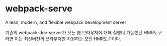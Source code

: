 # webpack-serve

A lean, modern, and flexible webpack development server

기존의 webpack-dev-server가 모든 웹 브라우저에 대해 실행이 가능했던 HMR도구라면 이는 최신버전의 브라우저만 지원하는 모던 HMR도구이다.